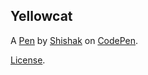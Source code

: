 Yellowcat
---------


A [Pen](http://codepen.io/shishak/pen/RrQWvX) by [Shishak](http://codepen.io/shishak) on [CodePen](http://codepen.io/).

[License](http://codepen.io/shishak/pen/RrQWvX/license).